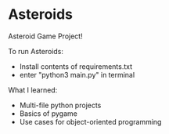 # Asteroids
Asteroid Game Project!

To run Asteroids:
  - Install contents of requirements.txt
  - enter "python3 main.py" in terminal

What I learned:
  - Multi-file python projects
  - Basics of pygame
  - Use cases for object-oriented programming

